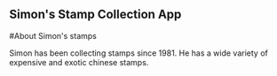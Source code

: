Simon's Stamp Collection App
---

#About Simon's stamps

Simon has been collecting stamps since 1981. He has a wide variety of expensive and exotic chinese stamps. 
